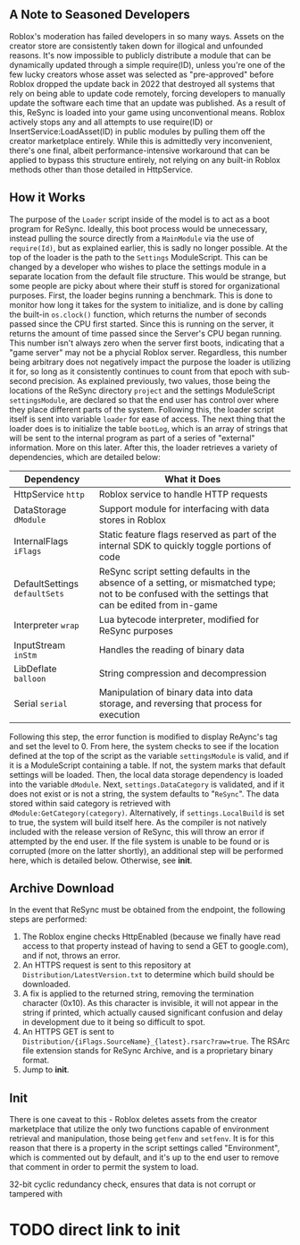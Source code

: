 A Note to Seasoned Developers
-
Roblox's moderation has failed developers in so many ways. Assets on the creator store are consistently taken down for illogical and unfounded reasons. It's now impossible to publicly distribute a module that can be dynamically updated through a simple require(ID), unless you're one of the few lucky creators whose asset was selected as "pre-approved" before Roblox dropped the update back in 2022 that destroyed all systems that rely on being able to update code remotely, forcing developers to manually update the software each time that an update was published. As a result of this, ReSync is loaded into your game using unconventional means. Roblox actively stops any and all attempts to use require(ID) or InsertService:LoadAsset(ID) in public modules by pulling them off the creator marketplace entirely. While this is admittedly very inconvenient, there's one final, albeit performance-intensive workaround that can be applied to bypass this structure entirely, not relying on any built-in Roblox methods other than those detailed in HttpService.

How it Works
-
The purpose of the ``Loader`` script inside of the model is to act as a boot program for ReSync. Ideally, this boot process would be unnecessary, instead pulling the source directly from a ``MainModule`` via the use of ``require(Id)``, but as explained earlier, this is sadly no longer possible. At the top of the loader is the path to the ``Settings`` ModuleScript. This can be changed by a developer who wishes to place the settings module in a separate location from the default file structure. This would be strange, but some people are picky about where their stuff is stored for organizational purposes. First, the loader begins running a benchmark. This is done to monitor how long it takes for the system to initialize, and is done by calling the built-in ``os.clock()`` function, which returns the number of seconds passed since the CPU first started. Since this is running on the server, it returns the amount of time passed since the Server's CPU began running. This number isn't always zero when the server first boots, indicating that a "game server" may not be a phycial Roblox server. Regardless, this number being arbitrary does not negatively impact the purpose the loader is utilizing it for, so long as it consistently continues to count from that epoch with sub-second precision. As explained previously, two values, those being the locations of the ReSync directory ``project`` and the settings ModuleScript ``settingsModule``, are declared so that the end user has control over where they place different parts of the system. Following this, the loader script itself is sent into variable ``loader`` for ease of access. The next thing that the loader does is to initialize the table ``bootLog``, which is an array of strings that will be sent to the internal program as part of a series of "external" information. More on this later. After this, the loader retrieves a variety of dependencies, which are detailed below:

| Dependency    | What it Does |
| ----------- | ---------------------------- 
| HttpService ``http``  | Roblox service to handle HTTP requests
| DataStorage ``dModule`` | Support module for interfacing with data stores in Roblox
| InternalFlags ``iFlags`` | Static feature flags reserved as part of the internal SDK to quickly toggle portions of code
| DefaultSettings ``defaultSets`` | ReSync script setting defaults in the absence of a setting, or mismatched type; not to be confused with the settings that can be edited from in-game
| Interpreter ``wrap`` | Lua bytecode interpreter, modified for ReSync purposes
| InputStream ``inStm`` | Handles the reading of binary data
| LibDeflate ``balloon`` | String compression and decompression
| Serial ``serial`` | Manipulation of binary data into data storage, and reversing that process for execution

Following this step, the error function is modified to display ReAync's tag and set the level to 0. From here, the system checks to see if the location defined at the top of the script as the variable ``settingsModule`` is valid, and if it is a ModuleScript containing a table. If not, the system marks that default settings will be loaded. Then, the local data storage dependency is loaded into the variable ``dModule``. Next, ``settings.DataCategory`` is validated, and if it does not exist or is not a string, the system defaults to "``ReSync``". The data stored within said category is retrieved with ``dModule:GetCategory(category)``. Alternatively, if ``settings.LocalBuild`` is set to true, the system will build itself here. As the compiler is not natively included with the release version of ReSync, this will throw an error if attempted by the end user. If the file system is unable to be found or is corrupted (more on the latter shortly), an additional step will be performed here, which is detailed below. Otherwise, see **init**.

## Archive Download
In the event that ReSync must be obtained from the endpoint, the following steps are performed:
1. The Roblox engine checks HttpEnabled (because we finally have read access to that property instead of having to send a GET to google.com), and if not, throws an error.
2. An HTTPS request is sent to this repository at ``Distribution/LatestVersion.txt`` to determine which build should be downloaded.
3. A fix is applied to the returned string, removing the termination character (0x10). As this character is invisible, it will not appear in the string if printed, which actually caused significant confusion and delay in development due to it being so difficult to spot.
4. An HTTPS GET is sent to ``Distribution/{iFlags.SourceName}_{latest}.rsarc?raw=true``. The RSArc file extension stands for ReSync Archive, and is a proprietary binary format.
5. Jump to **init**.

## Init

There is one caveat to this - Roblox deletes assets from the creator marketplace that utilize the only two functions capable of environment retrieval and manipulation, those being ``getfenv`` and ``setfenv``. It is for this reason that there is a property in the script settings called "Environment", which is commented out by default, and it's up to the end user to remove that comment in order to permit the system to load.

32-bit cyclic redundancy check, ensures that data is not corrupt or tampered with 

# TODO direct link to init